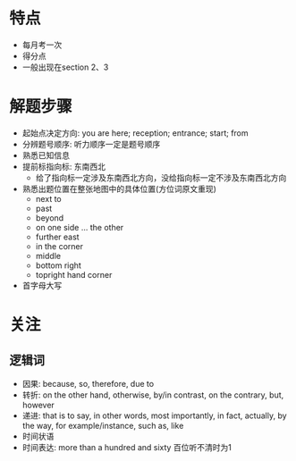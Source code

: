 # 特点

* 每月考一次
* 得分点
* 一般出现在section 2、3

# 解题步骤

* 起始点决定方向: you are here; reception; entrance; start; from
* 分辨题号顺序: 听力顺序一定是题号顺序
* 熟悉已知信息
* 提前标指向标: 东南西北 
  * 给了指向标一定涉及东南西北方向，没给指向标一定不涉及东南西北方向
* 熟悉出题位置在整张地图中的具体位置(方位词原文重现)
  * next to
  * past
  * beyond
  * on one side ... the other
  * further east
  * in the corner
  * middle
  * bottom right
  * topright hand corner
* 首字母大写

# 关注

## 逻辑词

* 因果: because, so, therefore, due to
* 转折: on the other hand, otherwise, by/in contrast, on the contrary, but, however
* 递进: that is to say, in other words, most importantly, in fact, actually, by the way, for example/instance, such as, like
* 时间状语
* 时间表达: more than a hundred and sixty 百位听不清时为1

